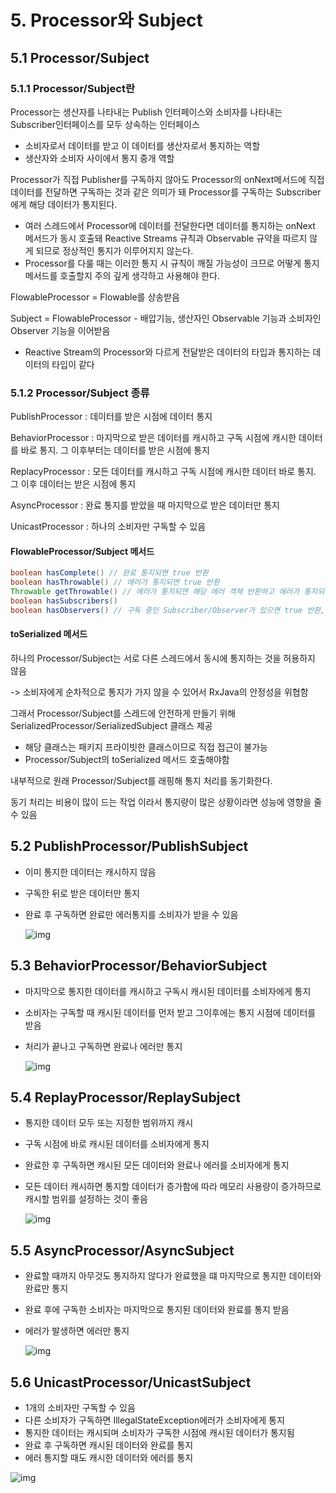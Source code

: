 # 5. Processor와 Subject

## 5.1 Processor/Subject
### 5.1.1 Processor/Subject란

Processor는 생산자를 나타내는 Publish 인터페이스와 소비자를 나타내는 Subscriber인터페이스를 모두 상속하는 인터페이스

- 소비자로서 데이터를 받고 이 데이터를 생산자로서 통지하는 역할
- 생산자와 소비자 사이에서 통지 중개 역할

Processor가 직접 Publisher를 구독하지 않아도 Processor의 onNext메서드에 직접 데이터를 전달하면 구독하는 것과 같은 의미가 돼 Processor를 구독하는 Subscriber에게 해당 데이터가 통지된다.

- 여러 스레드에서 Processor에 데이터를 전달한다면 데이터를 통지하는 onNext 메서드가 동시 호출돼 Reactive Streams 규칙과 Observable 규약을 따르지 않게 되므로 정상적인 통지가 이루어지지 않는다.
- Processor를 다룰 때는 이러한 통지 시 규칙이 깨질 가능성이 크므로 어떻게 통지 메서드를 호출할지 주의 깊게 생각하고 사용해야 한다.

FlowableProcessor = Flowable를 상송받음

Subject = FlowableProcessor - 배압기능, 생산자인 Observable 기능과 소비자인 Observer 기능을 이어받음

- Reactive Stream의 Processor와 다르게 전달받은 데이터의 타입과 통지하는 데이터의 타입이 같다



### 5.1.2 Processor/Subject 종류

PublishProcessor : 데이터를 받은 시점에 데이터 통지

BehaviorProcessor : 마지막으로 받은 데이터를 캐시하고 구독 시점에 캐시한 데이터를 바로 통지. 그 이후부터는 데이터를 받은 시점에 통지

ReplacyProcessor : 모든 데이터를 캐시하고 구독 시점에 캐시한 데이터 바로 통지. 그 이후 데이터는 받은 시점에 통지

AsyncProcessor : 완료 통지를 받았을 때 마지막으로 받은 데이터만 통지

UnicastProcessor : 하나의 소비자만 구독할 수 있음

#### FlowableProcessor/Subject 메서드

```java
boolean hasComplete() // 완료 통지되면 true 반환
boolean hasThrowable() // 에러가 통지되면 true 반환
Throwable getThrowable() // 에러가 통지되면 해당 에러 객체 반환하고 에러가 통지되지 않으면 null 반환
boolean hasSubscribers() 
boolean hasObservers() // 구독 중인 Subscriber/Observer가 있으면 true 반환, 완료나 에러 통지 후에는 false 반환
```



#### toSerialized 메서드

하나의 Processor/Subject는 서로 다른 스레드에서 동시에 통지하는 것을 허용하지 않음

-> 소비자에게 순차적으로 통지가 가지 않을 수 있어서 RxJava의 안정성을 위협함

그래서 Processor/Subject를 스레드에 안전하게 만들기 위해 SerializedProcessor/SerializedSubject 클래스 제공

- 해당 클래스는 패키지 프라이빗한 클래스이므로 직접 접근이 불가능
- Processor/Subject의 toSerialized 메서드 호출해야함

내부적으로 원래 Processor/Subject를 래핑해 통지 처리를 동기화한다.

동기 처리는 비용이 많이 드는 작업 이라서 통지량이 많은 상황이라면 성능에 영향을 줄 수 있음



## 5.2 PublishProcessor/PublishSubject

- 이미 통지한 데이터는 캐시하지 않음

- 구독한 뒤로 받은 데이터만 통지

- 완료 후 구독하면 완료만 에러통지를 소비자가 받을 수 있음

  ![img](https://raw.github.com/wiki/ReactiveX/RxJava/images/rx-operators/PublishProcessor.png)

## 5.3 BehaviorProcessor/BehaviorSubject

- 마지막으로 통지한 데이터를 캐시하고 구독시 캐시된 데이터를 소비자에게 통지

- 소비자는 구독할 때 캐시된 데이터를 먼저 받고 그이후에는 통지 시점에 데이터를 받음

- 처리가 끝나고 구독하면 완료나 에러만 통지

  ![img](https://raw.github.com/wiki/ReactiveX/RxJava/images/rx-operators/S.BehaviorProcessor.png)



## 5.4 ReplayProcessor/ReplaySubject

- 통지한 데이터 모두 또는 지정한 범위까지 캐시

- 구독 시점에 바로 캐시된 데이터를 소비자에게 통지

- 완료한 후 구독하면 캐시된 모든 데이터와 완료나 에러를 소비자에게 통지

- 모든 데이터 캐시하면 통지할 데이터가 증가함에 따라 메모리 사용량이 증가하므로 캐시할 범위를 설정하는 것이 좋음

  ![img](https://raw.github.com/wiki/ReactiveX/RxJava/images/rx-operators/ReplayProcessor.u.png)



## 5.5 AsyncProcessor/AsyncSubject

- 완료할 때까지 아무것도 통지하지 않다가 완료했을 떄 마지막으로 통지한 데이터와 완료만 통지

- 완료 후에 구독한 소비자는 마지막으로 통지된 데이터와 완료를 통지 받음

- 에러가 발생하면 에러만 통지

  ![img](https://raw.github.com/wiki/ReactiveX/RxJava/images/rx-operators/AsyncProcessor.png)



## 5.6 UnicastProcessor/UnicastSubject

- 1개의 소비자만 구독할 수 있음
- 다른 소비자가 구독하면 IllegalStateException에러가 소비자에게 통지
- 통지한 데이터는 캐시되며 소비자가 구독한 시점에 캐시된 데이터가 통지됨
- 완료 후 구독하면 캐시된 데이터와 완료를 통지
- 에러 통지할 때도 캐시한 데이터와 에러를 통지

![img](https://raw.github.com/wiki/ReactiveX/RxJava/images/rx-operators/UnicastProcessor.png)